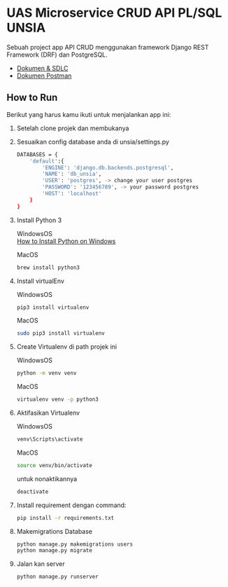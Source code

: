 
# UAS Microservice CRUD API PL/SQL UNSIA

Sebuah project app API CRUD menggunakan framework Django REST Framework (DRF) dan PostgreSQL.
- [Dokumen & SDLC](https://drive.google.com/file/d/1hu6VQ-laLVIq8oaTdnS0H_yrRSwCl0zI/view?usp=drive_link)
- [Dokumen Postman](https://drive.google.com/drive/folders/1IQTpZ_VNiW3fGSZRT8hGHfSxMt10Ff1w?usp=sharing)


## How to Run

Berikut yang harus kamu ikuti untuk menjalankan app ini:

1. Setelah clone projek dan membukanya
2. Sesuaikan config database anda di unsia/settings.py
    ```bash
    DATABASES = {
        'default':{
            'ENGINE': 'django.db.backends.postgresql',
            'NAME': 'db_unsia',
            'USER': 'postgres', -> change your user postgres
            'PASSWORD': '123456789', -> your password postgres
            'HOST': 'localhost'
        }
    }
    ```

3. Install Python 3

   WindowsOS\
   [How to Install Python on Windows](https://www.digitalocean.com/community/tutorials/install-python-windows-10)

   MacOS
    ```bash
    brew install python3
    ```

4. Install virtualEnv

   WindowsOS
    ```bash
    pip3 install virtualenv
    ```

    MacOS
    ```bash
    sudo pip3 install virtualenv
    ```

6. Create Virtualenv di path projek ini

    WindowsOS
    ```bash
    python -m venv venv
    ```

    MacOS
    ```bash
    virtualenv venv -p python3
    ```

8. Aktifasikan Virtualenv

   WindowsOS
    ```bash
    venv\Scripts\activate
    ```

    MacOS
    ```bash
    source venv/bin/activate
    ```

    untuk nonaktikannya
    ```bash
    deactivate
    ```

10. Install requirement dengan command:
    ```bash
    pip install -r requirements.txt
    ```
    
14. Makemigrations Database
    ```bash
    python manage.py makemigrations users
    python manage.py migrate
    ```
    
16. Jalan kan server
    ```bash
    python manage.py runserver
    ```
